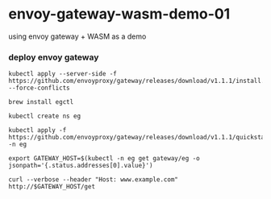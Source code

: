 # envoy-gateway-wasm-demo-01
using envoy gateway + WASM as a demo

### deploy envoy gateway

```
kubectl apply --server-side -f https://github.com/envoyproxy/gateway/releases/download/v1.1.1/install.yaml --force-conflicts

brew install egctl 

kubectl create ns eg

kubectl apply -f https://github.com/envoyproxy/gateway/releases/download/v1.1.1/quickstart.yaml -n eg

export GATEWAY_HOST=$(kubectl -n eg get gateway/eg -o jsonpath='{.status.addresses[0].value}')

curl --verbose --header "Host: www.example.com" http://$GATEWAY_HOST/get

```